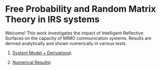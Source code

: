 # Free Probability and Random Matrix Theory in IRS systems
Welcome! This work investigates the impact of Intelligent Reflective Surfaces on the capacity of MIMO
communication systems. Results are derived analytically and shown numerically in various tests.


1.  [System Model + Derivations](/documentation/readmes/derivations.md)\

2.  [Numerical Results](/documentation/readmes/system_model.md)\
